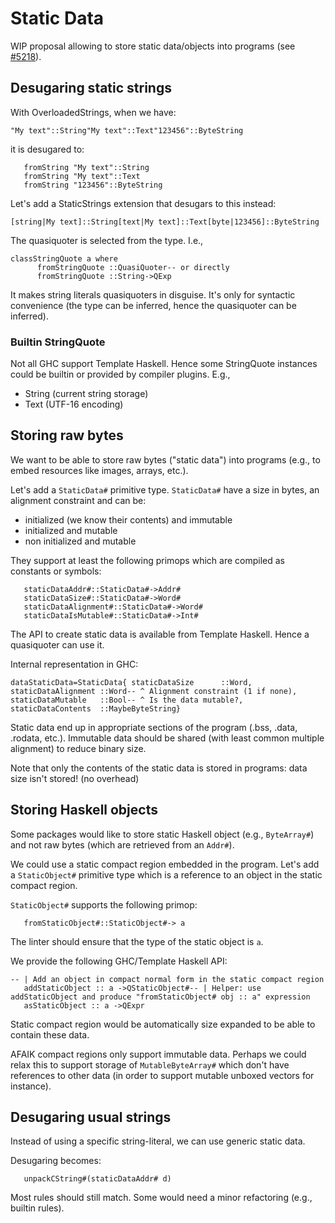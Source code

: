 # Static Data


WIP proposal allowing to store static data/objects into programs (see [\#5218](https://gitlab.haskell.org//ghc/ghc/issues/5218)).

## Desugaring static strings


With OverloadedStrings, when we have:

```
"My text"::String"My text"::Text"123456"::ByteString
```


it is desugared to:

```
   fromString "My text"::String
   fromString "My text"::Text
   fromString "123456"::ByteString
```


Let's add a StaticStrings extension that desugars to this instead:

```
[string|My text]::String[text|My text]::Text[byte|123456]::ByteString
```


The quasiquoter is selected from the type. I.e.,

```
classStringQuote a where
      fromStringQuote ::QuasiQuoter-- or directly
      fromStringQuote ::String->QExp
```


It makes string literals quasiquoters in disguise. It's only for syntactic convenience (the type can be inferred, hence the quasiquoter can be inferred).

### Builtin StringQuote


Not all GHC support Template Haskell. Hence some StringQuote instances could be builtin or provided by compiler plugins. E.g.,

- String (current string storage)
- Text (UTF-16 encoding)

## Storing raw bytes


We want to be able to store raw bytes ("static data") into programs (e.g., to
embed resources like images, arrays, etc.).


Let's add a `StaticData#` primitive type. `StaticData#` have a size in bytes, an
alignment constraint and can be:

- initialized (we know their contents) and immutable
- initialized and mutable
- non initialized and mutable


They support at least the following primops which are compiled as constants or
symbols:

```
   staticDataAddr#::StaticData#->Addr#
   staticDataSize#::StaticData#->Word#
   staticDataAlignment#::StaticData#->Word#
   staticDataIsMutable#::StaticData#->Int#
```


The API to create static data is available from Template Haskell. Hence a
quasiquoter can use it.


Internal representation in GHC:

```
dataStaticData=StaticData{ staticDataSize      ::Word, staticDataAlignment ::Word-- ^ Alignment constraint (1 if none), staticDataMutable   ::Bool-- ^ Is the data mutable?, staticDataContents  ::MaybeByteString}
```


Static data end up in appropriate sections of the program (.bss, .data, .rodata, etc.).
Immutable data should be shared (with least common multiple alignment) to reduce
binary size.


Note that only the contents of the static data is stored in programs: data size
isn't stored! (no overhead)

## Storing Haskell objects


Some packages would like to store static Haskell object (e.g., `ByteArray#`) and not raw bytes (which are retrieved from an
`Addr#`).


We could use a static compact region embedded in the program. Let's add a
`StaticObject#` primitive type which is a reference to an object in the static
compact region.

`StaticObject#` supports the following primop:

```
   fromStaticObject#::StaticObject#-> a
```


The linter should ensure that the type of the static object is `a`.


We provide the following GHC/Template Haskell API:

```
-- | Add an object in compact normal form in the static compact region
   addStaticObject :: a ->QStaticObject#-- | Helper: use addStaticObject and produce "fromStaticObject# obj :: a" expression
   asStaticObject :: a ->QExpr
```


Static compact region would be automatically size expanded to be able to contain
these data.


AFAIK compact regions only support immutable data. Perhaps we could relax this
to support storage of `MutableByteArray#` which don't have references to other data
(in order to support mutable unboxed vectors for instance).

## Desugaring usual strings


Instead of using a specific string-literal, we can use generic static data.


Desugaring becomes:

```
   unpackCString#(staticDataAddr# d)
```


Most rules should still match. Some would need a minor refactoring (e.g.,
builtin rules).

